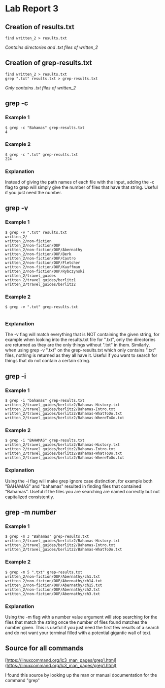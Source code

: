 # Lab Report 3

## Creation of results.txt
```
find written_2 > results.txt
```
*Contains directories and .txt files of written_2*
## Creation of grep-results.txt
```
find written_2 > results.txt
grep ".txt" results.txt > grep-results.txt
```
*Only contains .txt files of written_2*
## grep -c
### Example 1
```
$ grep -c "Bahamas" grep-results.txt 
4
```
### Example 2
```
$ grep -c ".txt" grep-results.txt 
224
```
### Explanation
Instead of giving the path names of each file with the input, adding the -c flag to grep will simply give the number of files that have that string. Useful if you just need the number.

## grep -v
### Example 1
```
$ grep -v ".txt" results.txt 
written_2/
written_2/non-fiction
written_2/non-fiction/OUP
written_2/non-fiction/OUP/Abernathy
written_2/non-fiction/OUP/Berk
written_2/non-fiction/OUP/Castro
written_2/non-fiction/OUP/Fletcher
written_2/non-fiction/OUP/Kauffman
written_2/non-fiction/OUP/Rybczynski
written_2/travel_guides
written_2/travel_guides/berlitz1
written_2/travel_guides/berlitz2
```
### Example 2
```
$ grep -v ".txt" grep-results.txt
 
```
### Explanation
The -v flag will match everything that is NOT containing the given string, for example when looking into the results.txt file for ".txt", only the directories are returned as they are the only things without ".txt" in them. Similarly, when using grep -v ".txt" on the grep-results.txt which only contains ".txt" files, nothing is returned as they all have it. Useful if you want to search for things that do not contain a certain string.
## grep -i
### Example 1
```
$ grep -i "bahamas" grep-results.txt 
written_2/travel_guides/berlitz2/Bahamas-History.txt
written_2/travel_guides/berlitz2/Bahamas-Intro.txt
written_2/travel_guides/berlitz2/Bahamas-WhatToDo.txt
written_2/travel_guides/berlitz2/Bahamas-WhereToGo.txt
```
### Example 2
```
$ grep -i "BAHAMAS" grep-results.txt 
written_2/travel_guides/berlitz2/Bahamas-History.txt
written_2/travel_guides/berlitz2/Bahamas-Intro.txt
written_2/travel_guides/berlitz2/Bahamas-WhatToDo.txt
written_2/travel_guides/berlitz2/Bahamas-WhereToGo.txt
```
### Explanation
Using the -i flag will make grep ignore case distinction, for example both "BAHAMAS" and "bahamas" resulted in finding files that contained "Bahamas". Useful if the files you are searching are named correctly but not capitalized consistently. 
## grep -m *number*
### Example 1
```
$ grep -m 3 "Bahamas" grep-results.txt 
written_2/travel_guides/berlitz2/Bahamas-History.txt
written_2/travel_guides/berlitz2/Bahamas-Intro.txt
written_2/travel_guides/berlitz2/Bahamas-WhatToDo.txt
```
### Example 2
```
$ grep -m 5 ".txt" grep-results.txt 
written_2/non-fiction/OUP/Abernathy/ch1.txt
written_2/non-fiction/OUP/Abernathy/ch14.txt
written_2/non-fiction/OUP/Abernathy/ch15.txt
written_2/non-fiction/OUP/Abernathy/ch2.txt
written_2/non-fiction/OUP/Abernathy/ch3.txt
```
### Explanation
Using the -m flag with a number value argument will stop searching for the files that match the string once the number of files found matches the number given. This is useful if you just need the first few results of a search and do not want your terminal filled with a potential gigantic wall of text.

## Source for all commands
[https://linuxcommand.org/lc3_man_pages/grep1.html](https://linuxcommand.org/lc3_man_pages/grep1.html)

I found this source by looking up the man or manual documentation for the command "grep"
